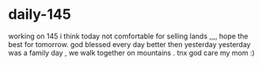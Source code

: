 # daily-145
working on 145
i think today not comfortable for selling lands ,,,, hope the best for tomorrow. god blessed
every day better then yesterday
yesterday was a family day , we walk together on mountains . tnx god care my mom :)
